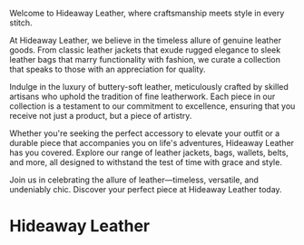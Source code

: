 Welcome to Hideaway Leather, where craftsmanship meets style in every stitch.

At Hideaway Leather, we believe in the timeless allure of genuine leather goods. From classic leather jackets that exude rugged elegance to sleek leather bags that marry functionality with fashion, we curate a collection that speaks to those with an appreciation for quality.

Indulge in the luxury of buttery-soft leather, meticulously crafted by skilled artisans who uphold the tradition of fine leatherwork. Each piece in our collection is a testament to our commitment to excellence, ensuring that you receive not just a product, but a piece of artistry.

Whether you're seeking the perfect accessory to elevate your outfit or a durable piece that accompanies you on life's adventures, Hideaway Leather has you covered. Explore our range of leather jackets, bags, wallets, belts, and more, all designed to withstand the test of time with grace and style.

Join us in celebrating the allure of leather—timeless, versatile, and undeniably chic. Discover your perfect piece at Hideaway Leather today.
# Hideaway Leather
